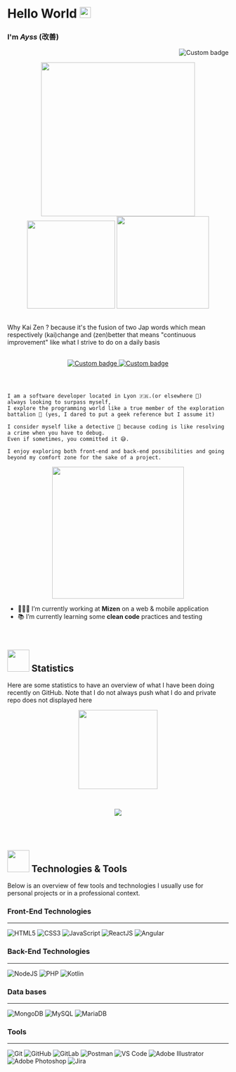 # Hello World <img src="https://media.giphy.com/media/LQo5HzZnmZQ74Uc8tI/giphy.gif" width="25px" />
### I'm *Ayss* (改善)
<!--
**AyssKaizen/AyssKaizen** is a ✨ _special_ ✨ repository because its `README.md` (this file) appears on your GitHub profile.
<!--
Header
-->
 <p align="right">
      <img alt="Custom badge" src="https://visitor-badge.glitch.me/badge?page_id=AyssKaizen.AyssKaizen">
 </p>
 
 <p align="center">
    <img src="https://media.giphy.com/media/5pRnyEv3ZxO0g/giphy.gif" width="350px">
    <img src="https://media.giphy.com/media/ZY3W96Mvat8EFTCclA/giphy.gif" width="200px">
    <img src="https://media.giphy.com/media/9mH5k7ZiXkjtNEQTMU/giphy.gif" width="210px">
 </p>
 <br>
<!--
First Section
--> 
Why Kai Zen ? because it's the fusion of two Jap words which mean respectively (kai)change and (zen)better that means "continuous improvement" like what I strive to do on a daily basis
<br>
<br>

<p align="center">
  <a href="https://github.com/AyssKaizen" alt="GitHub Link">
      <img alt="Custom badge" src="https://img.shields.io/static/v1?message=GITHUB&label=&logo=GITHUB&style=for-the-badge&color=2f3542">
  </a>
  <a href="https://www.linkedin.com/in/devayss/" alt="LinkedIn Link">
    <img alt="Custom badge" src="https://img.shields.io/static/v1?message=LINKEDIN&label=&logo=LINKEDIN&style=for-the-badge&color=1e90FF">
  </a>
</p>
<br>

```

I am a software developer located in Lyon 🇫🇷.(or elsewhere 😬)
always looking to surpass myself,
I explore the programming world like a true member of the exploration battalion 🔰 (yes, I dared to put a geek reference but I assume it)

I consider myself like a detective 🧐 because coding is like resolving a crime when you have to debug. 
Even if sometimes, you committed it 😅.

I enjoy exploring both front-end and back-end possibilities and going beyond my comfort zone for the sake of a project. 

```
<p align="center">
  <img src="https://media.giphy.com/media/UUNlWv7pmr516/giphy.gif" width="300px" />
</p>

- 🧑🏻‍💻 I’m currently working at **Mizen** on a web & mobile application
- 📚 I’m currently learning some **clean code** practices and testing
<!--- ⚡ Fun fact: I have been a **cheerleader** when I was an ERASMUS student.-->

<br>

<!--
Second Section
-->

## <img src="https://media.giphy.com/media/0qjoCMz8Z8jaLZ6Yal/giphy.gif" width="50px"> Statistics

Here are some statistics to have an overview of what I have been doing recently on GitHub. Note that I do not always push what I do and private repo does not displayed here
<br>

<p align="center">
  <img height="180em" src="https://github-readme-stats.vercel.app/api?username=Aysskaizen&count_private=true&include_all_commits=true&show_icons=true&theme=tokyonight&custom_title=AyssKaizen stats" />
</p>
<br>

<p align="center">
  <img src="https://github-readme-stats.vercel.app/api/top-langs/?username=AyssKaizen&count_private=true&border_radius=10px&show_icons=true&card_width=455px&bg_color=FDEFF&border_color=1e90FF&title_color=1e90FF&text_color=1e272e&custom_title=Languages I use the most" />
</p>
<br>

<br>

<!--
Third Section
-->
## <img src="https://media.giphy.com/media/cIn5fTcjnKhStIeAef/giphy.gif" width="50px"> Technologies & Tools 

Below is an overview of few tools and technologies I usually use for personal projects or in a professional context.

### Front-End Technologies
___
![HTML5](https://img.shields.io/badge/HTML5-black?style=for-the-badge&logo=html5&color=ffffff)
![CSS3](https://img.shields.io/badge/CSS3-black?style=for-the-badge&logo=css3&logoColor=2bcbba&color=ffffff)
![JavaScript](https://img.shields.io/badge/JavaScript-black?style=for-the-badge&logo=javascript&color=ffffff)
![ReactJS](https://img.shields.io/badge/ReactJS-black?style=for-the-badge&logo=react&color=ffffff)
![Angular](https://img.shields.io/badge/Angular-black?style=for-the-badge&logo=Angular&logoColor=F00020&color=ffffff)

### Back-End Technologies
___

 ![NodeJS](https://img.shields.io/badge/-NodeJS-black?style=for-the-badge&logo=nodedotjs&color=ffffff)
 ![PHP](https://img.shields.io/badge/PHP-black?style=for-the-badge&logo=php&color=ffffff)
 ![Kotlin](https://img.shields.io/badge/Kotlin-black?style=for-the-badge&logo=Kotlin&color=ffffff)
 
 ### Data bases
___

 ![MongoDB](https://img.shields.io/badge/-Mongodb-black?style=for-the-badge&logo=mongodb&color=ffffff)
 ![MySQL](https://img.shields.io/badge/-MySQL-black?style=for-the-badge&logo=mysql&color=ffffff)
 ![MariaDB](https://img.shields.io/badge/MariaDB-black?style=for-the-badge&logo=mariadb&logoColor=eb3b5a&color=ffffff)


### Tools
___

![Git](https://img.shields.io/badge/-Git-black?style=for-the-badge&logo=git&color=ffffff)
![GitHub](https://img.shields.io/badge/-GitHub-181717?style=for-the-badge&logo=github&logoColor=a55eea&color=ffffff)
![GitLab](https://img.shields.io/badge/-GitLab-FCA121?style=for-the-badge&logo=gitlab&color=ffffff)
![Postman](https://img.shields.io/badge/Postman-black?style=for-the-badge&logo=postman&color=ffffff)
![VS Code](https://img.shields.io/badge/-VS%20Code-007ACC?style=for-the-badge&logo=visual-studio-code&logoColor=a55eea&color=ffffff)
![Adobe Illustrator](https://img.shields.io/badge/-Adobe%20Illustrator-black?style=for-the-badge&logo=adobeillustrator&color=ffffff)
![Adobe Photoshop](https://img.shields.io/badge/-Adobe%20Photoshop-black?style=for-the-badge&logo=adobephotoshop&color=ffffff)
![Jira](https://img.shields.io/badge/%20Jira-black?style=for-the-badge&logo=Jira&logoColor=blue)

<br>
<br>
